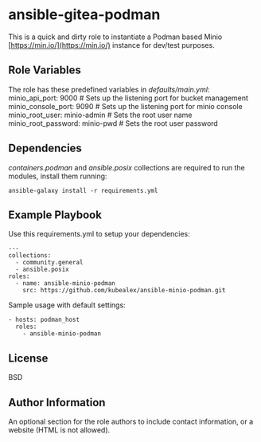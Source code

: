 ansible-gitea-podman
=========

This is a quick and dirty role to instantiate a Podman based Minio [https://min.io/](https://min.io/) instance for dev/test purposes.

Role Variables
--------------
The role has these predefined variables in *defaults/main.yml*:
    minio_api_port: 9000 # Sets up the listening port for bucket management
    minio_console_port: 9090 # Sets up the listening port for minio console
    minio_root_user: minio-admin # Sets the root user name
    minio_root_password: minio-pwd # Sets the root user password

Dependencies
------------

*containers.podman* and *ansible.posix* collections are required to run the modules, install them running:

    ansible-galaxy install -r requirements.yml

Example Playbook
----------------

Use this requirements.yml to setup your dependencies:

    ---
    collections:
      - community.general
      - ansible.posix
    roles:
      - name: ansible-minio-podman
        src: https://github.com/kubealex/ansible-minio-podman.git

Sample usage with default settings:

    - hosts: podman_host
      roles:
        - ansible-minio-podman

License
-------

BSD

Author Information
------------------

An optional section for the role authors to include contact information, or a website (HTML is not allowed).
